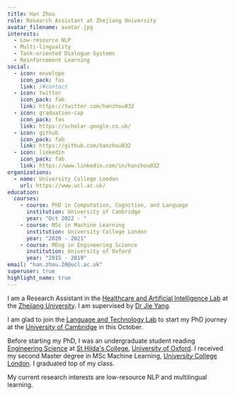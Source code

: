 ```yaml
---
title: Han Zhou
role: Research Assistant at Zhejiang University
avatar_filename: avatar.jpg
interests:
  - Low-resource NLP
  - Multi-linguality
  - Task-oriented Dialogue Systems
  - Reinforcement Learning
social:
  - icon: envelope
    icon_pack: fas
    link: /#contact
  - icon: twitter
    icon_pack: fab
    link: https://twitter.com/hanzhou032
  - icon: graduation-cap
    icon_pack: fas
    link: https://scholar.google.co.uk/
  - icon: github
    icon_pack: fab
    link: https://github.com/hanzhou032
  - icon: linkedin
    icon_pack: fab
    link: https://www.linkedin.com/in/hanzhou032
organizations:
  - name: University College London
    url: https://www.ucl.ac.uk/
education:
  courses:
    - course: PhD in Computation, Cognition, and Language
      institution: University of Cambridge
      year: "Oct 2022 - "
    - course: MSc in Machine Learning
      institution: University College London
      year: "2020 - 2021"
    - course: MEng in Engineering Science
      institution: University of Oxford
      year: "2015 - 2019"
email: "han.zhou.20@ucl.ac.uk"
superuser: true
highlight_name: true
---
```

I am a Research Assistant in the [Healthcare and Artificial Intelligence Lab](https://ylab.top) at the [Zhejiang University](https://www.zju.edu.cn/english/). I am supervised by [Dr Jie Yang](https://ylab.top/jieyang/). 

I am glad to join the [Language and Technology Lab](https://ltl.mmll.cam.ac.uk/) to start my PhD journey at the [University of Cambridge](https://www.cam.ac.uk/) in this October.

Before starting my PhD, I was an undergraduate student reading [Engineering Science](https://eng.ox.ac.uk/) at [St Hilda's College](https://www.st-hildas.ox.ac.uk/), [University of Oxford](https://www.ox.ac.uk/). I received my second Master degree in MSc Machine Learning, [University College London](https://www.ucl.ac.uk/). I graduated top of my class.

My current research interests are low-resource NLP and multilingual learning. 
